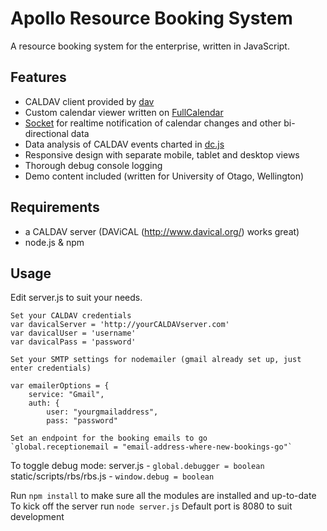 # Apollo Resource Booking System
A resource booking system for the enterprise, written in JavaScript.

## Features

- CALDAV client provided by [dav](https://www.npmjs.com/package/dav)
- Custom calendar viewer written on [FullCalendar](http://fullcalendar.io/)
- [Socket](http://socket.io/) for realtime notification of calendar changes and other bi-directional data
- Data analysis of CALDAV events charted in [dc.js](https://dc-js.github.io/dc.js/)
- Responsive design with separate mobile, tablet and desktop views
- Thorough debug console logging
- Demo content included (written for University of Otago, Wellington)

## Requirements 
- a CALDAV server (DAViCAL (http://www.davical.org/) works great)
- node.js & npm

## Usage

Edit server.js to suit your needs.

    Set your CALDAV credentials
    var davicalServer = 'http://yourCALDAVserver.com'
    var davicalUser = 'username'
    var davicalPass = 'password'

    Set your SMTP settings for nodemailer (gmail already set up, just enter credentials)

    var emailerOptions = {
        service: "Gmail",
        auth: {
            user: "yourgmailaddress",
            pass: "password"

    Set an endpoint for the booking emails to go
    `global.receptionemail = "email-address-where-new-bookings-go"`
    
To toggle debug mode:
    server.js - `global.debugger = boolean`
    static/scripts/rbs/rbs.js - `window.debug = boolean`

Run `npm install` to make sure all the modules are installed and up-to-date
To kick off the server run `node server.js`
Default port is 8080 to suit development

